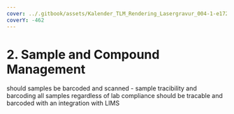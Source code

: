 ```yaml
---
cover: ../.gitbook/assets/Kalender_TLM_Rendering_Lasergravur_004-1-e1720018943941.png
coverY: -462
---
```


# 2. Sample and Compound Management

should samples be barcoded and scanned - sample tracibility and barcoding all samples regardless of lab compliance should be tracable and barcoded with an integration with LIMS
